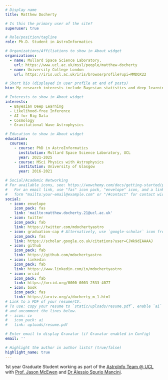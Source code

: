 ```yaml
---
# Display name
title: Matthew Docherty

# Is this the primary user of the site?
superuser: true

# Role/position/tagline
role: Ph.D. Student in AstroInformatics

# Organizations/Affiliations to show in About widget
organizations:
  - name: Mullard Space Science Laboratory,
    url: https://www.ucl.ac.uk/mssl/people/matthew-docherty
  - name: University College London
    url: https://iris.ucl.ac.uk/iris/browse/profile?upi=MMDOX22

# Short bio (displayed in user profile at end of posts)
bio: My research interests include Bayesian statistics and deep learning applied to cosmology and time domain astrophysics.

# Interests to show in About widget
interests:
  - Bayesian Deep Learning
  - Likelihood-free Inference
  - AI for Big Data
  - Cosmology
  - Gravitational Wave Astrophysics

# Education to show in About widget
education:
  courses:
    - course: PhD in AstroInformatics
      institution: Mullard Space Science Laboratory, UCL
      year: 2021-2025
    - course: MSci Physics with Astrophysics
      institution: University of Glasgow
      year: 2016-2021

# Social/Academic Networking
# For available icons, see: https://wowchemy.com/docs/getting-started/page-builder/#icons
#   For an email link, use "fas" icon pack, "envelope" icon, and a link in the
#   form "mailto:your-email@example.com" or "/#contact" for contact widget.
social:
  - icon: envelope
    icon_pack: fas
    link: 'mailto:matthew.docherty.21@ucl.ac.uk'
  - icon: twitter
    icon_pack: fab
    link: https://twitter.com/mdochertyastro
  - icon: graduation-cap # Alternatively, use `google-scholar` icon from `ai` icon pack
    icon_pack: fas
    link: https://scholar.google.co.uk/citations?user=CJWk9dIAAAAJ
  - icon: github
    icon_pack: fab
    link: https://github.com/mdochertyastro
  - icon: linkedin
    icon_pack: fab
    link: https://www.linkedin.com/in/mdochertyastro
  - icon: orcid
    icon_pack: fab
    link: https://orcid.org/0000-0003-2533-4077
  - icon: book
    icon_pack: fas
    link: https://arxiv.org/a/docherty_m_1.html
# Link to a PDF of your resume/CV.
# To use: copy your resume to `static/uploads/resume.pdf`, enable `ai` icons in `params.toml`,
# and uncomment the lines below.
# - icon: cv
#   icon_pack: ai
#   link: uploads/resume.pdf

# Enter email to display Gravatar (if Gravatar enabled in Config)
email: ''

# Highlight the author in author lists? (true/false)
highlight_name: true
---
```


1st year Graduate Student working as part of the [AstroInfo Team @ UCL](http://www.jasonmcewen.org/team/) with [Prof. Jason McEwen](http://www.jasonmcewen.org/) and [Dr Alessio Spurio Mancini](https://www.alessiospuriomancini.com/).
